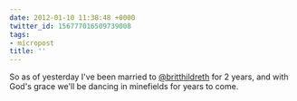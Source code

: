 ```yaml
---
date: 2012-01-10 11:38:48 +0000
twitter_id: 156777016509739008
tags:
- micropost
title: ''
---
```


So as of yesterday I've been married to [@britthildreth](https://twitter.com/britthildreth) for 2 years, and with God's grace we'll be dancing in minefields for years to come.
